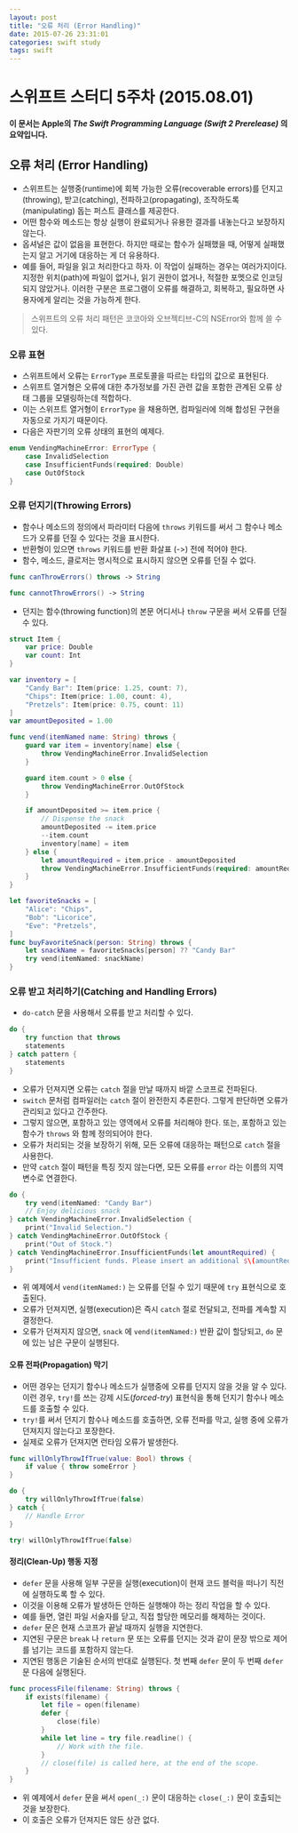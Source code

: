 ```yaml
---
layout: post
title: "오류 처리 (Error Handling)"
date: 2015-07-26 23:31:01
categories: swift study
tags: swift
---
```

# 스위프트 스터디 5주차 (2015.08.01)

**이 문서는 Apple의 _The Swift Programming Language (Swift 2 Prerelease)_ 의 요약입니다.**

## 오류 처리 (Error Handling)

- 스위프트는 실행중(runtime)에 회복 가능한 오류(recoverable errors)를 던지고(throwing), 받고(catching), 전파하고(propagating), 조작하도록(manipulating) 돕는 퍼스트 클래스를 제공한다.
- 어떤 함수와 메소드는 항상 실행이 완료되거나 유용한 결과를 내놓는다고 보장하지 않는다.
- 옵셔널은 값이 없음을 표현한다. 하지만 때로는 함수가 실패했을 때, 어떻게 실패했는지 알고 거기에 대응하는 게 더 유용하다.
- 예를 들어, 파일을 읽고 처리한다고 하자. 이 작업이 실패하는 경우는 여러가지이다. 지정한 위치(path)에 파일이 없거나, 읽기 권한이 없거나, 적절한 포멧으로 인코딩되지 않았거나. 이러한 구분은 프로그램이 오류를 해결하고, 회복하고, 필요하면 사용자에게 알리는 것을 가능하게 한다.

> 스위프트의 오류 처리 패턴은 코코아와 오브젝티브-C의 NSError와 함께 쓸 수 있다.

### 오류 표현

- 스위프트에서 오류는 `ErrorType` 프로토콜을 따르는 타입의 값으로 표현된다.
- 스위프트 열거형은 오류에 대한 추가정보를 가진 관련 값을 포함한 관계된 오류 상태 그룹을 모델링하는데 적합하다.
- 이는 스위프트 열거형이 `ErrorType` 을 채용하면, 컴파일러에 의해 합성된 구현을 자동으로 가지기 때문이다.
- 다음은 자판기의 오류 상태의 표현의 예제다.

``` swift
enum VendingMachineError: ErrorType {
    case InvalidSelection
    case InsufficientFunds(required: Double)
    case OutOfStock
}
```

### 오류 던지기(Throwing Errors)

- 함수나 메소드의 정의에서 파라미터 다음에 `throws` 키워드를 써서 그 함수나 메소드가 오류를 던질 수 있다는 것을 표시한다.
- 반환형이 있으면 `throws` 키워드를 반환 화살표 (->) 전에 적어야 한다.
- 함수, 메소드, 클로저는 명시적으로 표시하지 않으면 오류를 던질 수 없다.

``` swift
func canThrowErrors() throws -> String

func cannotThrowErrors() -> String
```

- 던지는 함수(throwing function)의 본문 어디서나 `throw` 구문을 써서 오류를 던질 수 있다.

``` swift
struct Item {
    var price: Double
    var count: Int
}

var inventory = [
    "Candy Bar": Item(price: 1.25, count: 7),
    "Chips": Item(price: 1.00, count: 4),
    "Pretzels": Item(price: 0.75, count: 11)
]
var amountDeposited = 1.00

func vend(itemNamed name: String) throws {
    guard var item = inventory[name] else {
        throw VendingMachineError.InvalidSelection
    }

    guard item.count > 0 else {
        throw VendingMachineError.OutOfStock
    }

    if amountDeposited >= item.price {
        // Dispense the snack
        amountDeposited -= item.price
        --item.count
        inventory[name] = item
    } else {
        let amountRequired = item.price - amountDeposited
        throw VendingMachineError.InsufficientFunds(required: amountRequired)
    }
}
```

``` swift
let favoriteSnacks = [
    "Alice": "Chips",
    "Bob": "Licorice",
    "Eve": "Pretzels",
]
func buyFavoriteSnack(person: String) throws {
    let snackName = favoriteSnacks[person] ?? "Candy Bar"
    try vend(itemNamed: snackName)
}
```

### 오류 받고 처리하기(Catching and Handling Errors)

- `do-catch` 문을 사용해서 오류를 받고 처리할 수 있다.

``` swift
do {
    try function that throws
    statements
} catch pattern {
    statements
}
```

- 오류가 던져지면 오류는 `catch` 절을 만날 때까지 바깥 스코프로 전파된다.
- `switch` 문처럼 컴파일러는 `catch` 절이 완전한지 추론한다. 그렇게 판단하면 오류가 관리되고 있다고 간주한다.
- 그렇지 않으면, 포함하고 있는 영역에서 오류를 처리해야 한다. 또는, 포함하고 있는 함수가 `throws` 와 함께 정의되어야 한다.
- 오류가 처리되는 것을 보장하기 위해, 모든 오류에 대응하는 패턴으로 `catch` 절을 사용한다.
- 만약 `catch` 절이 패턴을 특징 짓지 않는다면, 모든 오류를 `error` 라는 이름의 지역 변수로 연결한다.

``` swift
do {
    try vend(itemNamed: "Candy Bar")
    // Enjoy delicious snack
} catch VendingMachineError.InvalidSelection {
    print("Invalid Selection.")
} catch VendingMachineError.OutOfStock {
    print("Out of Stock.")
} catch VendingMachineError.InsufficientFunds(let amountRequired) {
    print("Insufficient funds. Please insert an additional $\(amountRequired).")
}
```

- 위 예제에서 `vend(itemNamed:)` 는 오류를 던질 수 있기 때문에 `try` 표현식으로 호출된다.
- 오류가 던져지면, 실행(execution)은 즉시 `catch` 절로 전달되고, 전파를 계속할 지 결정한다.
- 오류가 던져지지 않으면, `snack` 에 `vend(itemNamed:)` 반환 값이 할당되고, `do` 문에 있는 남은 구문이 실행된다.

#### 오류 전파(Propagation) 막기

- 어떤 경우는 던지기 함수나 메소드가 실행중에 오류를 던지지 않을 것을 알 수 있다. 이런 경우, `try!`를 쓰는 강제 시도(*forced-try*) 표현식을 통해 던지기 함수나 메소드를 호출할 수 있다.
- `try!`를 써서 던지기 함수나 메소드를 호출하면, 오류 전파를 막고, 실행 중에 오류가 던져지지 않는다고 포장한다.
- 실제로 오류가 던져지면 런타임 오류가 발생한다.

``` swift
func willOnlyThrowIfTrue(value: Bool) throws {
    if value { throw someError }
}

do {
    try willOnlyThrowIfTrue(false)
} catch {
    // Handle Error
}

try! willOnlyThrowIfTrue(false)
```

#### 정리(Clean-Up) 행동 지정

- `defer` 문을 사용해 일부 구문을 실행(execution)이 현재 코드 블럭을 떠나기 직전에 실행하도록 할 수 있다.
- 이것을 이용해 오류가 발생하든 안하든 실행해야 하는 정리 작업을 할 수 있다.
- 예를 들면, 열린 파일 서술자를 닫고, 직접 할당한 메모리를 해제하는 것이다.
- `defer` 문은 현재 스코프가 끝날 때까지 실행을 지연한다.
- 지연된 구문은 `break` 나 `return` 문 또는 오류를 던지는 것과 같이 문장 밖으로 제어를 넘기는 코드를 포함하지 않는다.
- 지연된 행동은 기술된 순서의 반대로 실행된다. 첫 번째 `defer` 문이 두 번째 `defer` 문 다음에 실행된다.

``` swift
func processFile(filename: String) throws {
    if exists(filename) {
        let file = open(filename)
        defer {
            close(file)
        }
        while let line = try file.readline() {
            // Work with the file.
        }
        // close(file) is called here, at the end of the scope.
    }
}
```

- 위 예제에서 `defer` 문을 써서 `open(_:)` 문이 대응하는 `close(_:)` 문이 호출되는 것을 보장한다.
- 이 호출은 오류가 던져지든 않든 상관 없다.

